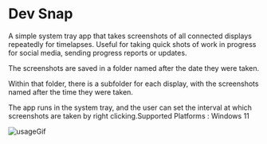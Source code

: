 # Dev Snap

A simple system tray app that takes screenshots of all connected displays repeatedly for timelapses. Useful for taking quick shots of work in progress for social media, sending progress reports or updates.

The screenshots are saved in a folder named after the date they were taken.

Within that folder, there is a subfolder for each display, with the screenshots named after the time they were taken.

The app runs in the system tray, and the user can set the interval at which screenshots are taken by right clicking.Supported Platforms : Windows 11

![usageGif](https://github.com/user-attachments/assets/5a194f38-ba0e-4c03-9af5-c09c27a1d95b)
